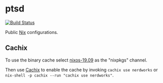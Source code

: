 # ptsd

[![Build Status](https://ci.nerdworks.de/api/badges/nerdworks/ptsd/status.svg)](https://ci.nerdworks.de/nerdworks/ptsd)

Public [Nix](https://nixos.org/nix/) configurations.


## Cachix

To use the binary cache select [nixos-19.09](https://nixos.org/channels/nixos-19.09) as
the "nixpkgs" channel.

Then use [Cachix](https://cachix.org/) to enable the cache by invoking 
`cachix use nerdworks` or `nix-shell -p cachix --run "cachix use nerdworks"`.

